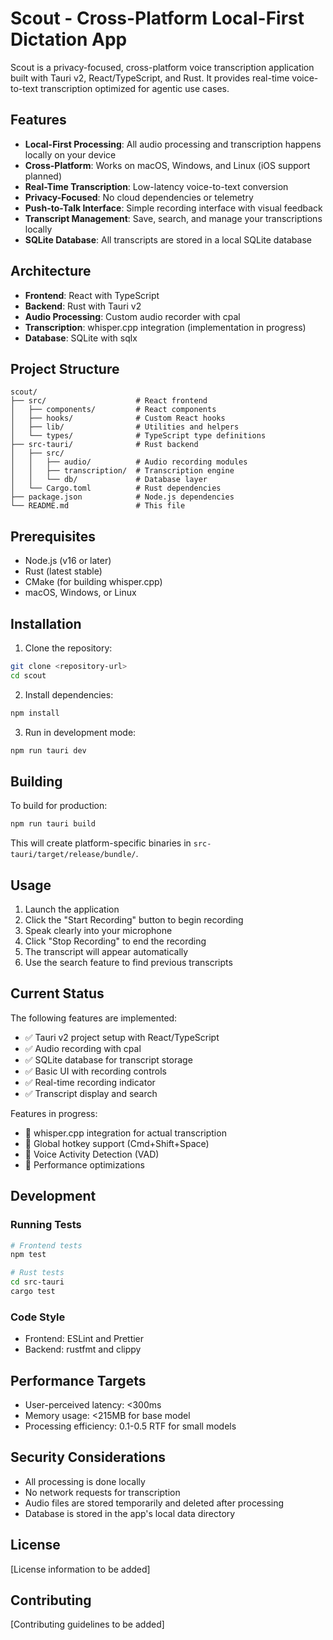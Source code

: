 # Scout - Cross-Platform Local-First Dictation App

Scout is a privacy-focused, cross-platform voice transcription application built with Tauri v2, React/TypeScript, and Rust. It provides real-time voice-to-text transcription optimized for agentic use cases.

## Features

- **Local-First Processing**: All audio processing and transcription happens locally on your device
- **Cross-Platform**: Works on macOS, Windows, and Linux (iOS support planned)
- **Real-Time Transcription**: Low-latency voice-to-text conversion
- **Privacy-Focused**: No cloud dependencies or telemetry
- **Push-to-Talk Interface**: Simple recording interface with visual feedback
- **Transcript Management**: Save, search, and manage your transcriptions locally
- **SQLite Database**: All transcripts are stored in a local SQLite database

## Architecture

- **Frontend**: React with TypeScript
- **Backend**: Rust with Tauri v2
- **Audio Processing**: Custom audio recorder with cpal
- **Transcription**: whisper.cpp integration (implementation in progress)
- **Database**: SQLite with sqlx

## Project Structure

```
scout/
├── src/                    # React frontend
│   ├── components/         # React components
│   ├── hooks/              # Custom React hooks
│   ├── lib/                # Utilities and helpers
│   └── types/              # TypeScript type definitions
├── src-tauri/              # Rust backend
│   ├── src/
│   │   ├── audio/          # Audio recording modules
│   │   ├── transcription/  # Transcription engine
│   │   └── db/             # Database layer
│   └── Cargo.toml          # Rust dependencies
├── package.json            # Node.js dependencies
└── README.md               # This file
```

## Prerequisites

- Node.js (v16 or later)
- Rust (latest stable)
- CMake (for building whisper.cpp)
- macOS, Windows, or Linux

## Installation

1. Clone the repository:
```bash
git clone <repository-url>
cd scout
```

2. Install dependencies:
```bash
npm install
```

3. Run in development mode:
```bash
npm run tauri dev
```

## Building

To build for production:

```bash
npm run tauri build
```

This will create platform-specific binaries in `src-tauri/target/release/bundle/`.

## Usage

1. Launch the application
2. Click the "Start Recording" button to begin recording
3. Speak clearly into your microphone
4. Click "Stop Recording" to end the recording
5. The transcript will appear automatically
6. Use the search feature to find previous transcripts

## Current Status

The following features are implemented:
- ✅ Tauri v2 project setup with React/TypeScript
- ✅ Audio recording with cpal
- ✅ SQLite database for transcript storage
- ✅ Basic UI with recording controls
- ✅ Real-time recording indicator
- ✅ Transcript display and search

Features in progress:
- 🚧 whisper.cpp integration for actual transcription
- 🚧 Global hotkey support (Cmd+Shift+Space)
- 🚧 Voice Activity Detection (VAD)
- 🚧 Performance optimizations

## Development

### Running Tests

```bash
# Frontend tests
npm test

# Rust tests
cd src-tauri
cargo test
```

### Code Style

- Frontend: ESLint and Prettier
- Backend: rustfmt and clippy

## Performance Targets

- User-perceived latency: <300ms
- Memory usage: <215MB for base model
- Processing efficiency: 0.1-0.5 RTF for small models

## Security Considerations

- All processing is done locally
- No network requests for transcription
- Audio files are stored temporarily and deleted after processing
- Database is stored in the app's local data directory

## License

[License information to be added]

## Contributing

[Contributing guidelines to be added]